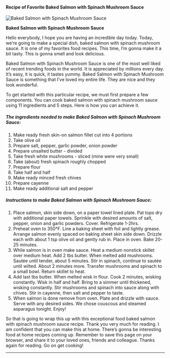             

#### Recipe of Favorite Baked Salmon with Spinach Mushroom Sauce

![Baked Salmon with Spinach Mushroom Sauce](https://img-global.cpcdn.com/recipes/5cc918d0a403e011/751x532cq70/baked-salmon-with-spinach-mushroom-sauce-recipe-main-photo.jpg)

**Baked Salmon with Spinach Mushroom Sauce**

Hello everybody, I hope you are having an incredible day today. Today, we’re going to make a special dish, baked salmon with spinach mushroom sauce. It is one of my favorites food recipes. This time, I’m gonna make it a bit tasty. This is gonna smell and look delicious.

Baked Salmon with Spinach Mushroom Sauce is one of the most well liked of recent trending foods in the world. It is appreciated by millions every day. It’s easy, it is quick, it tastes yummy. Baked Salmon with Spinach Mushroom Sauce is something that I’ve loved my entire life. They are nice and they look wonderful.

To get started with this particular recipe, we must first prepare a few components. You can cook baked salmon with spinach mushroom sauce using 11 ingredients and 5 steps. Here is how you can achieve it.

##### The ingredients needed to make Baked Salmon with Spinach Mushroom Sauce:

1.  Make ready fresh skin-on salmon fillet cut into 4 portions
2.  Take olive oil
3.  Prepare salt, pepper, garlic powder, onion powder
4.  Prepare unsalted butter - divided
5.  Take fresh white mushrooms - sliced (mine were very small)
6.  Take (about) fresh spinach roughly chopped
7.  Prepare flour
8.  Take half and half
9.  Make ready minced fresh chives
10.  Prepare cayenne
11.  Make ready additional salt and pepper

##### Instructions to make Baked Salmon with Spinach Mushroom Sauce:

1.  Place salmon, skin side down, on a paper towel lined plate. Pat tops dry with additional paper towels. Sprinkle with desired amounts of salt, pepper, onion and garlic powders. Cover. Refrigerate 1-2hrs.
2.  Preheat oven to 350°F. Line a baking sheet with foil and lightly grease. Arrange salmon evenly spaced on baking sheet skin side down. Drizzle each with about 1 tsp olive oil and gently rub in. Place in oven. Bake 20-25 minutes.
3.  While salmon is in oven make sauce. Heat a medium nonstick skillet over medium heat. Add 2 tbs butter. When melted add mushrooms. Sautée until tender, about 5 minutes. Stir in spinach, continue to sautée until wilted. About 2 minutes more. Transfer mushrooms and spinach to a small bowl. Return skillet to heat.
4.  Add last tbs butter. When melted wisk in flour. Cook 2 minutes, wisking constantly. Wisk in half and half. Bring to a simmer until thickened, wisking constantly. Stir mushrooms and spinach into sauce along with chives. Stir in cayenne, then salt and pepper to taste.
5.  When salmon is done remove from oven. Plate and drizzle with sauce. Serve with any desired sides. We chose couscous and steamed asparagus tonight. Enjoy!

So that is going to wrap this up with this exceptional food baked salmon with spinach mushroom sauce recipe. Thank you very much for reading. I am confident that you can make this at home. There’s gonna be interesting food at home recipes coming up. Remember to save this page on your browser, and share it to your loved ones, friends and colleague. Thanks again for reading. Go on get cooking!

* * *